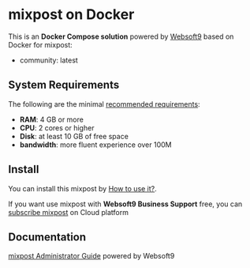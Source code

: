 # mixpost on Docker  

This is an **Docker Compose solution** powered by [Websoft9](https://www.websoft9.com) based on Docker for mixpost:


 - community:  latest


## System Requirements

The following are the minimal [recommended requirements](https://mixpost.app):

* **RAM**: 4 GB or more
* **CPU**: 2 cores or higher
* **Disk**: at least 10 GB of free space
* **bandwidth**: more fluent experience over 100M  

## Install

You can install this mixpost by [How to use it?](https://github.com/Websoft9/docker-library#how-to-use-it).   

If you want use mixpost with **Websoft9 Business Support** free, you can [subscribe mixpost](https://www.websoft9.com/apps) on Cloud platform

## Documentation

[mixpost Administrator Guide](https://support.websoft9.com/docs/Mixpost) powered by Websoft9